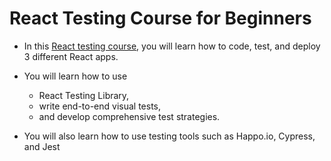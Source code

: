 # React Testing Course for Beginners

- In this [React testing course][1], you will learn how to code, test, and deploy 3 different React apps. 

- You will learn how to use 
    - React Testing Library, 
    - write end-to-end visual tests, 
    - and develop comprehensive test strategies. 

- You will also learn how to use testing tools such as Happo.io, Cypress, and Jest


[1]: https://www.youtube.com/watch?v=8vfQ6SWBZ-U